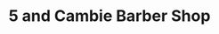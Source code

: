 ---
title: "5 and Cambie Barber Shop"
url: /richmond/5-and-cambie-barber-shop/
shop: hairdresser
---